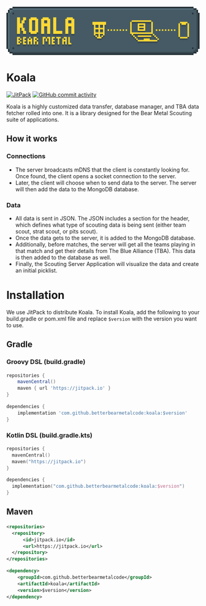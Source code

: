 ![A graphic showing the TBA (The Blue Alliance) Logo, a Laptop, and a Phone connected through wifi](/docs/assets/readme-graphic.png)
# Koala
[![JitPack](https://jitpack.io/v/betterbearmetalcode/koala.svg)](https://jitpack.io/#betterbearmetalcode/koala)
[![GitHub commit activity](https://img.shields.io/github/commit-activity/w/betterbearmetalcode/koala)](https://github.com/betterbearmetalcode/koala/commits/main/)

Koala is a highly customized data transfer, database manager, and TBA data fetcher rolled into one. It is a library designed for the Bear Metal Scouting suite of applications.
## How it works
### Connections
- The server broadcasts mDNS that the client is constantly looking for. Once found, the client opens a socket connection to the server. 
- Later, the client will choose when to send data to the server. The server will then add the data to the MongoDB database.
### Data
- All data is sent in JSON. The JSON includes a section for the header, which defines what type of scouting data is being sent (either team scout, strat scout, or pits scout). 
- Once the data gets to the server, it is added to the MongoDB database. 
- Additionally, before matches, the server will get all the teams playing in that match and get their details from The Blue Alliance (TBA). This data is then added to the database as well.
- Finally, the Scouting Server Application will visualize the data and create an initial picklist.

# Installation
We use JitPack to distribute Koala. To install Koala, add the following to your build.gradle or pom.xml file and replace `$version` with the version you want to use.
## Gradle
### Groovy DSL (build.gradle)
```groovy
repositories {
    mavenCentral()
    maven { url 'https://jitpack.io' }
}
```
```groovy
dependencies {
    implementation 'com.github.betterbearmetalcode:koala:$version'
}
```

### Kotlin DSL (build.gradle.kts)

```kotlin
repositories {
  mavenCentral()
  maven("https://jitpack.io")
}
```
```kotlin
dependencies {
  implementation("com.github.betterbearmetalcode:koala:$version")
}
```

## Maven

```xml
<repositories>
  <repository>
      <id>jitpack.io</id>
      <url>https://jitpack.io</url>
  </repository>
</repositories>
```
```xml
<dependency>
    <groupId>com.github.betterbearmetalcode</groupId>
    <artifactId>koala</artifactId>
    <version>$version</version>
</dependency>
```
